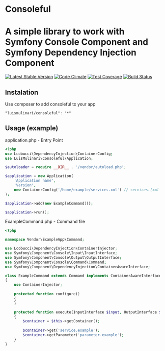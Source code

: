 # Consoleful

A simple library to work with Symfony Console Component and Symfony Dependency Injection Component
=======
[![Latest Stable Version](https://poser.pugx.org/luismulinari/consoleful/v/stable.svg)](https://packagist.org/packages/luismulinari/consoleful)
[![Code Climate](https://codeclimate.com/github/luismulinari/consoleful/badges/gpa.svg)](https://codeclimate.com/github/luismulinari/consoleful)
[![Test Coverage](https://codeclimate.com/github/luismulinari/consoleful/badges/coverage.svg)](https://codeclimate.com/github/luismulinari/consoleful)
[![Build Status](https://travis-ci.org/luismulinari/consoleful.svg?branch=master)](https://travis-ci.org/luismulinari/consoleful)

## Instalation

Use composer to add consoleful to your app

```"luismulinari/consoleful": "*"```

## Usage (example)
application.php - Entry Point
```php
<?php
use Lcobucci\DependencyInjection\ContainerConfig;
use LuisMulinari\Consoleful\Application;

$autoloader = require __DIR__ . '/vendor/autoload.php';

$application = new Application(
    'Application name',
    'Version',
    new ContainerConfig('/home/example/services.xml') // services.[xml|yml|php]
);

$application->add(new ExampleCommand());

$application->run();
```

ExampleCommand.php - Command file
```php
<?php

namespace Vendor\ExampleApp\Command;

use Lcobucci\DependencyInjection\ContainerInjector;
use Symfony\Component\Console\Input\InputInterface;
use Symfony\Component\Console\Output\OutputInterface;
use Symfony\Component\Console\Command\Command;
use Symfony\Component\DependencyInjection\ContainerAwareInterface;

class ExampleCommand extends Command implements ContainerAwareInterface
{
    use ContainerInjector;
    
    protected function configure()
    {
    }

    protected function execute(InputInterface $input, OutputInterface $output)
    {
        $container = $this->getContainer();
        
        $container->get('service.example');
        $container->getParameter('parameter.example');
    }
}
```
